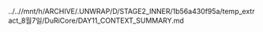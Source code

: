 ../..//mnt/h/ARCHIVE/.UNWRAP/D/STAGE2_INNER/1b56a430f95a/temp_extract_8월7일/DuRiCore/DAY11_CONTEXT_SUMMARY.md